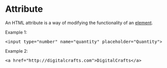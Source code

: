 # Attribute

An HTML attribute is a way of modifying the functionality of an [element](#HTML/element).

Example 1:
<pre>
&lt;input <span class="highlight">type="number"</span> <span class="highlight">name="quantity"</span> <span class="highlight">placeholder="Quantity"</span>&gt;
</pre>

Example 2:
<pre>
&lt;a <span class="highlight">href="http://digitalcrafts.com"</span>&gt;DigitalCrafts&lt;/a&gt;
</pre>